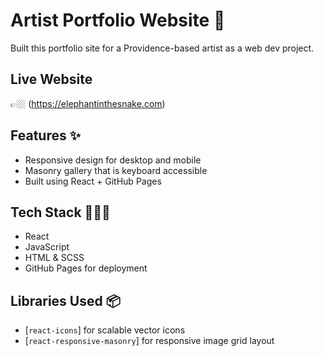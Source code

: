 # Artist Portfolio Website 🎨
Built this portfolio site for a Providence-based artist as a web dev project.

## Live Website 
👉🏼 (https://elephantinthesnake.com) 

## Features ✨
- Responsive design for desktop and mobile
- Masonry gallery that is keyboard accessible
- Built using React + GitHub Pages


## Tech Stack 👩🏻‍💻
- React
- JavaScript
- HTML & SCSS
- GitHub Pages for deployment

## Libraries Used 📦
- [`react-icons`] for scalable vector icons
- [`react-responsive-masonry`] for responsive image grid layout
